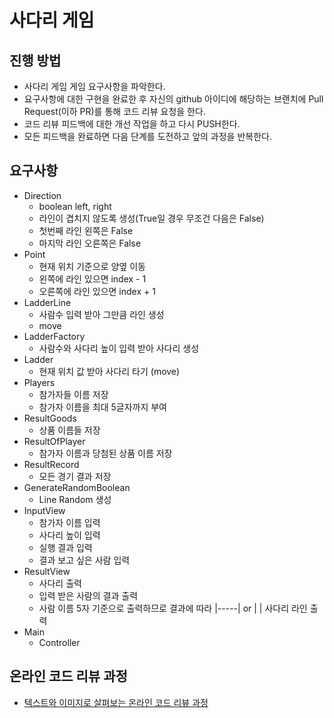 # 사다리 게임
## 진행 방법
* 사다리 게임 게임 요구사항을 파악한다.
* 요구사항에 대한 구현을 완료한 후 자신의 github 아이디에 해당하는 브랜치에 Pull Request(이하 PR)를 통해 코드 리뷰 요청을 한다.
* 코드 리뷰 피드백에 대한 개선 작업을 하고 다시 PUSH한다.
* 모든 피드백을 완료하면 다음 단계를 도전하고 앞의 과정을 반복한다.

## 요구사항
* Direction
    * boolean left, right
    * 라인이 겹치지 않도록 생성(True일 경우 무조건 다음은 False)
    * 첫번째 라인 왼쪽은 False
    * 마지막 라인 오른쪽은 False
* Point
    * 현재 위치 기준으로 양옆 이동
    * 왼쪽에 라인 있으면 index - 1
    * 오른쪽에 라인 있으면 index + 1
* LadderLine
    * 사람수 입력 받아 그만큼 라인 생성
    * move
* LadderFactory
    * 사람수와 사다리 높이 입력 받아 사다리 생성
* Ladder
    * 현재 위치 값 받아 사다리 타기 (move)
* Players
    * 참가자들 이름 저장
    * 참가자 이름을 최대 5글자까지 부여
* ResultGoods
    * 상품 이름들 저장
* ResultOfPlayer
    * 참가자 이름과 당첨된 상품 이름 저장
* ResultRecord
    * 모든 경기 결과 저장
* GenerateRandomBoolean
    * Line Random 생성
* InputView
    * 참가자 이름 입력
    * 사다리 높이 입력
    * 실행 결과 입력
    * 결과 보고 싶은 사람 입력
* ResultView
    * 사다리 출력
    * 입력 받은 사람의 결과 출력
    * 사람 이름 5자 기준으로 출력하므로 결과에 따라
      |-----| or |     | 사다리 라인 출력
* Main
    * Controller

## 온라인 코드 리뷰 과정
* [텍스트와 이미지로 살펴보는 온라인 코드 리뷰 과정](https://github.com/nextstep-step/nextstep-docs/tree/master/codereview)
